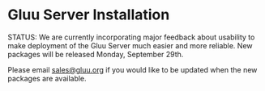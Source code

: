 # Gluu Server Installation

STATUS: We are currently incorporating major feedback about usability to make deployment of the Gluu Server much easier and more reliable. New packages will be released Monday, September 29th.

Please email sales@gluu.org if you would like to be updated when the new packages are available.
